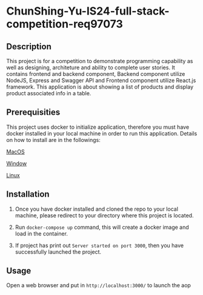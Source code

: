 # ChunShing-Yu-IS24-full-stack-competition-req97073

## Description
This project is for a competition to demonstrate programming capability as well as designing, architeture and ability to complete user stories.
It contains frontend and backend component, Backend component utilize NodeJS, Express and Swagger API and Frontend component utilize React.js framework. This application is about showing a list of products and display product associated info in a table.

## Prerequisities

This project uses docker to initialize application, therefore you must have docker installed in your local machine in order to run this application.
Details on how to install are in the followings:

[MacOS](https://docs.docker.com/desktop/install/mac-install/)

[Window](https://docs.docker.com/desktop/install/windows-install/)

[Linux](https://docs.docker.com/desktop/install/linux-install/)

## Installation

1. Once you have docker installed and cloned the repo to your local machine, please redirect to your directory where this project is located.

2. Run `docker-compose up` command, this will create a docker image and load in the container.

3. If project has print out `Server started on port 3000`, then you have successfully launched the project.

## Usage

Open a web browser and put in `http://localhost:3000/` to launch the aop 

